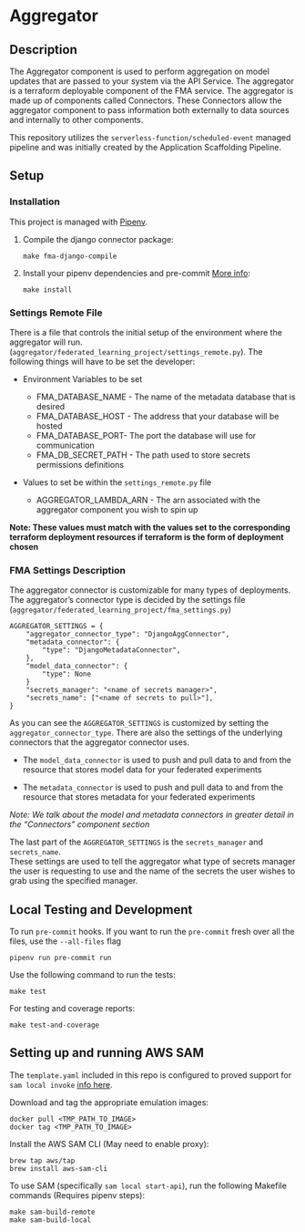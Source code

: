 # Aggregator

## Description
The Aggregator component is used to perform aggregation on model updates that are passed to your system
via the API Service. The aggregator is a terraform deployable component of
the FMA service. The aggregator is made up of components called Connectors.
These Connectors allow the aggregator component to pass information both externally to data sources and
internally to other components.

This repository utilizes the `serverless-function/scheduled-event` managed pipeline and was
initially created by the Application Scaffolding Pipeline.

## Setup

### Installation
This project is managed with [Pipenv](https://pipenv.pypa.io/en/latest/).
1. Compile the django connector package:
    ```
    make fma-django-compile
    ```

2. Install your pipenv dependencies and pre-commit [More info](https://pipenv.pypa.io/en/latest/basics/):
    ```
    make install
    ```

### Settings Remote File
There is a file that controls the initial setup of the environment where the aggregator will run.
(`aggregator/federated_learning_project/settings_remote.py`).
The following things will have to be set the developer:
* Environment Variables to be set
  * FMA_DATABASE_NAME - The name of the metadata database that is desired
  * FMA_DATABASE_HOST - The address that your database will be hosted
  * FMA_DATABASE_PORT- The port the database will use for communication
  * FMA_DB_SECRET_PATH - The path used to store secrets permissions definitions

* Values to set be within the `settings_remote.py` file
  * AGGREGATOR_LAMBDA_ARN - The arn associated with the aggregator component you wish to spin up

**Note: These values must match with the values set to the corresponding terraform deployment resources if terraform is
the form of deployment chosen**

### FMA Settings Description
The aggregator connector is customizable for many types of deployments.
The aggregator’s connector type is decided by the settings file
(`aggregator/federated_learning_project/fma_settings.py`)
```
AGGREGATOR_SETTINGS = {
    "aggregator_connector_type": "DjangoAggConnector",
    "metadata_connector": {
        "type": "DjangoMetadataConnector",
    },
    "model_data_connector": {
        "type": None
    }
    "secrets_manager": "<name of secrets manager>",
    "secrets_name": ["<name of secrets to pull>"],
}
```
As you can see the `AGGREGATOR_SETTINGS` is customized by setting the `aggregator_connector_type`.
There are also the settings of the underlying connectors that the aggregator connector uses.

* The `model_data_connector` is used to push and pull data to and from the resource that stores model data for your federated experiments

* The `metadata_connector` is used to push and pull data to and from the resource that stores metadata for your federated experiments

*Note: We talk about the model and metadata connectors in greater detail in the “Connectors” component section*

The last part of the `AGGREGATOR_SETTINGS` is the `secrets_manager` and `secrets_name`. <br>
These settings are used to tell the aggregator what type of secrets manager the user
is requesting to use and the name of the secrets the user wishes to grab using the
specified manager.


## Local Testing and Development
To run `pre-commit` hooks.
If you want to run the `pre-commit` fresh over all the files, use the `--all-files` flag
```
pipenv run pre-commit run
```

Use the following command to run the tests:
```
make test
```

For testing and coverage reports:
```
make test-and-coverage
```

## Setting up and running AWS SAM
The `template.yaml` included in this repo is configured to proved support for
`sam local invoke` [info here](https://docs.aws.amazon.com/serverless-application-model/latest/developerguide/sam-cli-command-reference-sam-local-invoke.html).

Download and tag the appropriate emulation images:
```
docker pull <TMP_PATH_TO_IMAGE>
docker tag <TMP_PATH_TO_IMAGE>
```

Install the AWS SAM CLI (May need to enable proxy):
```
brew tap aws/tap
brew install aws-sam-cli
```

To use SAM (specifically `sam local start-api`), run the following Makefile commands (Requires pipenv steps):
```
make sam-build-remote
make sam-build-local
```
